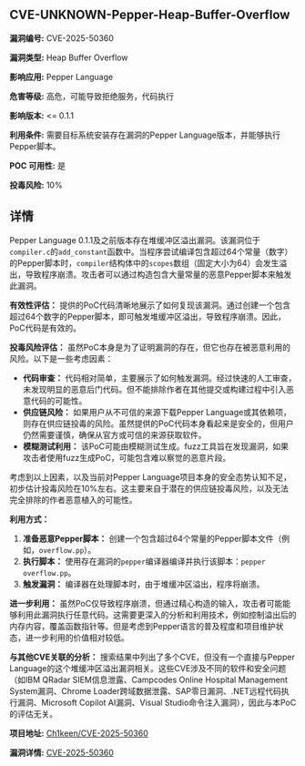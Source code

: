 ## CVE-UNKNOWN-Pepper-Heap-Buffer-Overflow

**漏洞编号:** CVE-2025-50360

**漏洞类型:** Heap Buffer Overflow

**影响应用:** Pepper Language

**危害等级:** 高危，可能导致拒绝服务，代码执行

**影响版本:** <= 0.1.1

**利用条件:** 需要目标系统安装存在漏洞的Pepper Language版本，并能够执行Pepper脚本。

**POC 可用性:** 是

**投毒风险:** 10%

## 详情

Pepper Language 0.1.1及之前版本存在堆缓冲区溢出漏洞。该漏洞位于`compiler.c`的`add_constant`函数中。当程序尝试编译包含超过64个常量（数字）的Pepper脚本时，`compiler`结构体中的`scopes`数组（固定大小为64）会发生溢出，导致程序崩溃。攻击者可以通过构造包含大量常量的恶意Pepper脚本来触发此漏洞。

**有效性评估：**
提供的PoC代码清晰地展示了如何复现该漏洞。通过创建一个包含超过64个数字的Pepper脚本，即可触发堆缓冲区溢出，导致程序崩溃。因此，PoC代码是有效的。

**投毒风险评估：**
虽然PoC本身是为了证明漏洞的存在，但它也存在被恶意利用的风险。以下是一些考虑因素：

*   **代码审查：** 代码相对简单，主要展示了如何触发漏洞。经过快速的人工审查，未发现明显的恶意后门代码。但不能排除作者在其他提交或构建过程中引入恶意代码的可能性。
*   **供应链风险：** 如果用户从不可信的来源下载Pepper Language或其依赖项，则存在供应链投毒的风险。虽然提供的PoC代码本身看起来是安全的，但用户仍然需要谨慎，确保从官方或可信的来源获取软件。
*   **模糊测试利用：** 该PoC可能由模糊测试生成。fuzz工具旨在发现漏洞，如果攻击者使用fuzz生成PoC，可能包含难以察觉的恶意片段。

考虑到以上因素，以及当前对Pepper Language项目本身的安全态势认知不足，初步估计投毒风险在10%左右。这主要来自于潜在的供应链投毒风险，以及无法完全排除的作者恶意植入的可能性。

**利用方式：**
1.  **准备恶意Pepper脚本：** 创建一个包含超过64个常量的Pepper脚本文件（例如，`overflow.pp`）。
2.  **执行脚本：** 使用存在漏洞的`pepper`编译器编译并执行该脚本：`pepper overflow.pp`。
3.  **触发漏洞：** 编译器在处理脚本时，由于堆缓冲区溢出，程序将崩溃。

**进一步利用：**
虽然PoC仅导致程序崩溃，但通过精心构造的输入，攻击者可能能够利用此漏洞执行任意代码。这需要更深入的分析和利用技术，例如控制溢出后的内存内容，覆盖函数指针等。但是考虑到Pepper语言的普及程度和项目维护状态，进一步利用的价值相对较低。

**与其他CVE关联的分析：**
搜索结果中列出了多个CVE，但没有一个直接与Pepper Language的这个堆缓冲区溢出漏洞相关。这些CVE涉及不同的软件和安全问题（如IBM QRadar SIEM信息泄露、Campcodes Online Hospital Management System漏洞、Chrome Loader跨域数据泄露、SAP零日漏洞、.NET远程代码执行漏洞、Microsoft Copilot AI漏洞、Visual Studio命令注入漏洞），因此与本PoC的评估无关。

**项目地址:** [Ch1keen/CVE-2025-50360](https://github.com/Ch1keen/CVE-2025-50360)

**漏洞详情:** [CVE-2025-50360](https://nvd.nist.gov/vuln/detail/CVE-2025-50360)